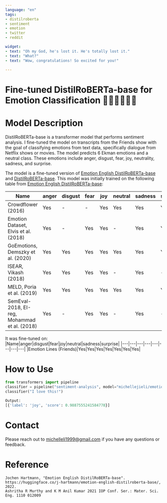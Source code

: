 ```yaml
---
language: "en"
tags:
- distilroberta
- sentiment
- emotion
- twitter
- reddit

widget:
- text: "Oh my God, he's lost it. He's totally lost it."
- text: "What?"
- text: "Wow, congratulations! So excited for you!"

---
```


# Fine-tuned DistilRoBERTa-base for Emotion Classification 🤬🤢😀😐😭😲

# Model Description 

DistilRoBERTa-base is a transformer model that performs sentiment analysis. I fine-tuned the model on transcripts from the Friends show with the goal of classifying emotions from text data, specifically dialogue from Netflix shows or movies. The model predicts 6 Ekman emotions and a neutral class. These emotions include anger, disgust, fear, joy, neutrality, sadness, and surprise.

The model is a fine-tuned version of [Emotion English DistilRoBERTa-base](https://huggingface.co/j-hartmann/emotion-english-distilroberta-base/) and [DistilRoBERTa-base](https://huggingface.co/j-hartmann/emotion-english-distilroberta-base). This model was initially trained on the following table from [Emotion English DistilRoBERTa-base](https://huggingface.co/j-hartmann/emotion-english-distilroberta-base/):

|Name|anger|disgust|fear|joy|neutral|sadness|surprise|
|---|---|---|---|---|---|---|---|
|Crowdflower (2016)|Yes|-|-|Yes|Yes|Yes|Yes|
|Emotion Dataset, Elvis et al. (2018)|Yes|-|Yes|Yes|-|Yes|Yes|
|GoEmotions, Demszky et al. (2020)|Yes|Yes|Yes|Yes|Yes|Yes|Yes|
|ISEAR, Vikash (2018)|Yes|Yes|Yes|Yes|-|Yes|-|
|MELD, Poria et al. (2019)|Yes|Yes|Yes|Yes|Yes|Yes|Yes|
|SemEval-2018, EI-reg, Mohammad et al. (2018) |Yes|-|Yes|Yes|-|Yes|-|

It was fine-tuned on:
|Name|anger|disgust|fear|joy|neutral|sadness|surprise|
|---|---|---|---|---|---|---|---|
|Emotion Lines (Friends)|Yes|Yes|Yes|Yes|Yes|Yes|Yes|

# How to Use 

```python
from transformers import pipeline
classifier = pipeline("sentiment-analysis", model="michellejieli/emotion_text_classifier")
classifier("I love this!")
```

```python
Output:
[{'label': 'joy', 'score': 0.9887555241584778}]
```

# Contact

Please reach out to [michelleli1999@gmail.com](mailto:michelleli1999@gmail.com) if you have any questions or feedback.


# Reference

```
Jochen Hartmann, "Emotion English DistilRoBERTa-base". https://huggingface.co/j-hartmann/emotion-english-distilroberta-base/, 2022.
Ashritha R Murthy and K M Anil Kumar 2021 IOP Conf. Ser.: Mater. Sci. Eng. 1110 012009
```